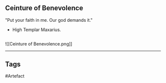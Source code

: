 ## Ceinture of Benevolence
"Put your faith in me.
Our god demands it."
- High Templar Maxarius.
## 
![[Ceinture of Benevolence.png]]

---
## Tags
#Artefact